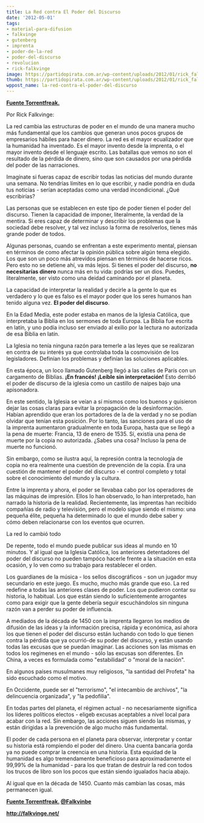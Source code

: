 ```yaml
---
title: La Red contra El Poder del Discurso
date: '2012-05-01'
tags:
- material-para-difusion
- falkvinge
- gutenberg
- imprenta
- poder-de-la-red
- poder-del-discurso
- revolucion
- rick-falkvinge
image: https://partidopirata.com.ar/wp-content/uploads/2012/01/rick_falkvinge.jpg
thumb: https://partidopirata.com.ar/wp-content/uploads/2012/01/rick_falkvinge-150x150.jpg
wppost_name: la-red-contra-el-poder-del-discurso
---
```


<strong><a href="https://torrentfreak.com/the-net-vs-the-power-of-narratives-120429/" target="_blank">Fuente Torrentfreak.</a></strong>

Por Rick Falkvinge:

La red cambia las estructuras de poder en el mundo de una manera mucho más fundamental que los cambios que generan unos pocos grupos de empresarios hábiles para hacer dinero. La red es el mayor ecualizador que la humanidad ha inventado. Es el mayor invento desde la imprenta, o el mayor invento desde el lenguaje escrito. Las batallas que vemos no son el resultado de la pérdida de dinero, sino que son causados ​​por una pérdida del poder de las narraciones.

Imagínate si fueras capaz de escribir todas las noticias del mundo durante una semana. No tendrías límites en lo que escribir, y nadie pondría en duda tus noticias - serían aceptadas como una verdad incondicional. ¿Qué escribirías?

Las personas que se establecen en este tipo de poder tienen el poder del discurso. Tienen la capacidad de imponer, literalmente, la verdad de la mentira. Si eres capaz de determinar y describir los problemas que la sociedad debe resolver, y tal vez incluso la forma de resolverlos, tienes más grande poder de todos.

Algunas personas, cuando se enfrentan a este experimento mental, piensan en términos de como afectar la opinión pública sobre algún tema elegido. Los que son un poco más atrevidos piensan en términos de hacerse ricos. Pero esto no se detiene ahí, va más lejos. Si tienes el poder del discurso, <strong>no necesitarías dinero</strong> nunca más en tu vida: podrías ser un dios. Puedes, literalmente, ser visto como una deidad caminando por el planeta.

La capacidad de interpretar la realidad y decirle a la gente lo que es verdadero y lo que es falso es el mayor poder que los seres humanos han tenido alguna vez. <strong>El poder del discurso</strong>.

En la Edad Media, este poder estaba en manos de la Iglesia Católica, que interpretaba la Biblia en los sermones de toda Europa. La Biblia fue escrita en latín, y uno podía incluso ser enviado al exilio por la lectura no autorizada de esa Biblia en latín.

La Iglesia no tenía ninguna razón para temerle a las leyes que se realizaran en contra de su interés ya que controlaba toda la cosmovisión de los legisladores. Definían los problemas y definían las soluciones aplicables.

En esta época, un loco llamado Gutenberg llegó a las calles de París con un cargamento de Biblias. <strong>¡En francés! ¡Leíble sin interpretación!</strong> Esto derribó el poder de discurso de la iglesia como un castillo de naipes bajo una apisonadora.

En este sentido, la Iglesia se veían a sí mismos como los buenos y quisieron dejar las cosas claras para evitar la propagación de la desinformación. Habían aprendido que eran los portadores de la de la verdad y no se podían olvidar que tenían esta posición. Por lo tanto, las sanciones para el uso de la imprenta aumentaron gradualmente en toda Europa, hasta que se llegó a la pena de muerte: Francia, 13 de enero de 1535.
Sí, existía una pena de muerte por la copia no autorizada. ¿Sabes una cosa? Incluso la pena de muerte no funcionó.

Sin embargo, como se ilustra aquí, la represión contra la tecnología de copia no era realmente una cuestión de prevención de la copia. Era una cuestión de mantener el poder del discurso - el control completo y total sobre el conocimiento del mundo y la cultura.

Entre la imprenta y ahora, el poder se llevabaa cabo por los operadores de las máquinas de impresión. Ellos lo han observado, lo han interpretado, han narrado la historia de la realidad. Recientemente, las imprentas han recibido compañías de radio y televisión, pero el modelo sigue siendo el mismo: una pequeña élite, pequeña ha determinado lo que el mundo debe saber y cómo deben relacionarse con los eventos que ocurren.

La red lo cambió todo

De repente, todo el mundo puede publicar sus ideas al mundo en 10 minutos. Y al igual que la Iglesia Católica, los anteriores detentadores del poder del discurso no pueden tampóco hacerle frente a la situación en esta ocasión, y lo ven como su trabajo para restablecer el orden.

Los guardianes de la música - los sellos discográficos - son un jugador muy secundario en este juego. Es mucho, mucho más grande que eso. La red redefine a todas las anteriores clases de poder. Los que pudieron contar su historia, lo habitual. Los que están siendo lo suficientemente arrogantes como para exigir que la gente debería seguir escuchándolos sin ninguna razón van a perder su poder de influencia.

A mediados de la década de 1450 con la imprenta llegaron los medios de difusión de las ideas y la información precisa, rápida y económica, así ahora los que tienen el poder del discurso están luchando con todo lo que tienen contra la pérdida que ya ocurrió-de su poder del discurso, y están usando todas las excusas que se puedan imaginar. Las acciones son las mismas en todos los regímenes en el mundo - sólo las excusas son diferentes.
En China, a veces es formulada como "estabilidad" o "moral de la nación".

En algunos países musulmanes muy religiosos, "la santidad del Profeta" ha sido escuchado como el motivo.

En Occidente, puede ser el "terrorismo", "el intecambio de archivos", "la delincuencia organizada", y "la pedofilia".

En todas partes del planeta, el régimen actual - no necesariamente significa los líderes políticos electos - eligeb excusas aceptables a nivel local para acabar con la red. Sin embargo, las acciones siguen siendo las mismas, y están dirigidas a la prevención de algo mucho más fundamental.

El poder de cada persona en el planeta para observar, interpretar y contar su historia está rompiendo el poder del dinero. Una cuenta bancaria gorda ya no puede comprar la creencia en una historia. Esta equidad de la humanidad es algo tremendamente beneficioso para aproximadamente el 99,99% de la humanidad - para los que tratan de destruir la red con todos los trucos de libro son los pocos que están siendo igualados hacia abajo.

Al igual que en la década de 1450. Cuanto más cambian las cosas, más permanecen igual.

<strong><a href="https://torrentfreak.com/the-net-vs-the-power-of-narratives-120429/" target="_blank">Fuente Torrentfreak.</a>
<a href="https://twitter.com/#!/falkvinge" target="_blank">@Falkvinbe</a></strong>

<strong><a href="http://falkvinge.net/" rel="me nofollow" target="_blank">http://falkvinge.net/ </a>
</strong>
